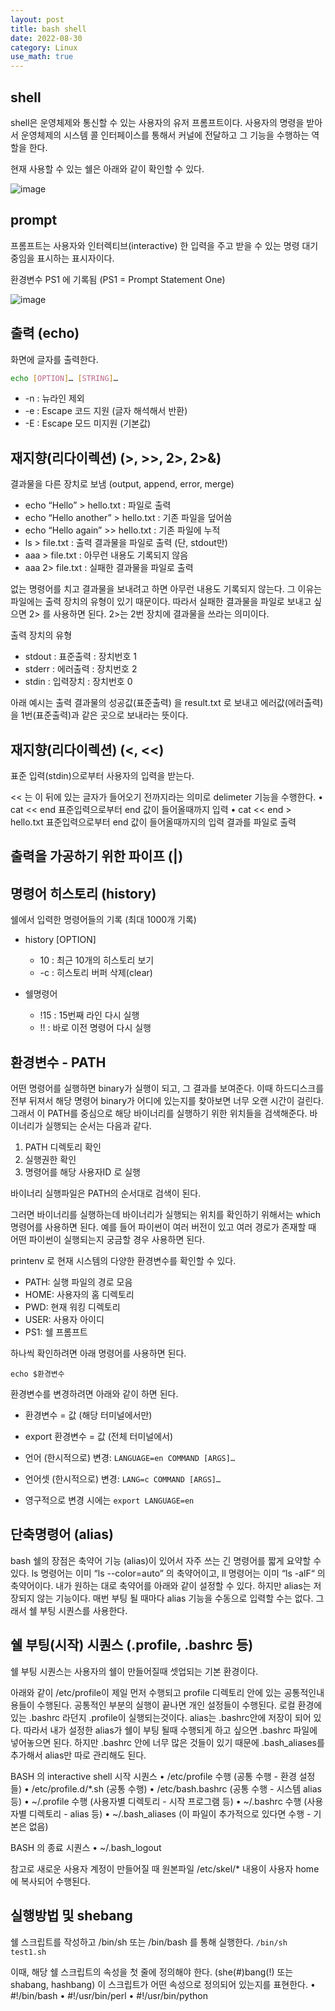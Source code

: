 ```yaml
---
layout: post
title: bash shell
date: 2022-08-30
category: Linux
use_math: true
---
```



## shell

shell은 운영체제와 통신할 수 있는 사용자의 유저 프롬프트이다. 사용자의 명령을 받아서 운영체제의 시스템 콜 인터페이스를 통해서 커널에 전달하고 그 기능을 수행하는 역할을 한다. 

현재 사용할 수 있는 쉘은 아래와 같이 확인할 수 있다. 

![image](https://user-images.githubusercontent.com/61526722/187454322-3127f56c-aec8-4539-b2b1-6b4bcbe3f5f5.png)

## prompt

프롬프트는 사용자와 인터렉티브(interactive) 한 입력을 주고 받을 수 있는 명령 대기중임을 표시하는 표시자이다. 

환경변수 PS1 에 기록됨 (PS1 = Prompt Statement One)

![image](https://user-images.githubusercontent.com/61526722/187455300-9a626af1-d93b-4576-b786-8a7abe898180.png)

##  출력 (echo)

화면에 글자를 출력한다. 

```bash
echo [OPTION]… [STRING]…
```

- -n : 뉴라인 제외
- -e : Escape 코드 지원 (글자 해석해서 반환)
- -E : Escape 모드 미지원 (기본값)


## 재지향(리다이렉션) (>, >>, 2>, 2>&)

결과물을 다른 장치로 보냄 (output, append, error, merge)

- echo “Hello” > hello.txt : 파일로 출력
- echo “Hello another” > hello.txt : 기존 파일을 덮어씀
- echo “Hello again” >> hello.txt : 기존 파일에 누적
- ls > file.txt : 출력 결과물을 파일로 출력 (단, stdout만)
- aaa > file.txt : 아무런 내용도 기록되지 않음
- aaa 2> file.txt : 실패한 결과물을 파일로 출력

없는 명령어를 치고 결과물을 보내려고 하면 아무런 내용도 기록되지 않는다. 그 이유는 파일에는 출력 장치의 유형이 있기 때문이다. 따라서 실패한 결과물을 파일로 보내고 싶으면 2> 를 사용하면 된다. 2>는 2번 장치에 결과물을 쓰라는 의미이다. 

출력 장치의 유형
- stdout : 표준출력 : 장치번호 1
- stderr : 에러출력 : 장치번호 2
- stdin : 입력장치 : 장치번호 0


아래 예시는 출력 결과물의 성공값(표준출력) 을 result.txt 로 보내고 에러값(에러출력) 을 1번(표준출력)과 같은 곳으로 보내라는 뜻이다. 


## 재지향(리다이렉션) (<, <<)

표준 입력(stdin)으로부터 사용자의 입력을 받는다. 


<< 는 이 뒤에 있는 글자가 들어오기 전까지라는 의미로 delimeter 기능을 수행한다. 
• cat << end
표준입력으로부터 end 값이 들어올때까지 입력
• cat << end > hello.txt
표준입력으로부터 end 값이 들어올때까지의 입력
결과를 파일로 출력

## 출력을 가공하기 위한 파이프 (|)


## 명령어 히스토리 (history)

쉘에서 입력한 명령어들의 기록 (최대 1000개 기록)

- history [OPTION]
  - 10 : 최근 10개의 히스토리 보기
  - -c : 히스토리 버퍼 삭제(clear)

- 쉘명령어
  - !15 : 15번째 라인 다시 실행
  - !! : 바로 이전 명령어 다시 실행



## 환경변수 - PATH

어떤 명령어를 실행하면 binary가 실행이 되고, 그 결과를 보여준다. 이때 하드디스크를 전부 뒤져서 해당 명령어 binary가 어디에 있는지를 찾아보면 너무 오랜 시간이 걸린다. 그래서 이 PATH를 중심으로 해당 바이너리를 실행하기 위한 위치들을 검색해준다. 바이너리가 실행되는 순서는 다음과 같다. 

1. PATH 디렉토리 확인
2. 실행권한 확인
3. 명령어를 해당 사용자ID 로 실행


바이너리 실행파일은 PATH의 순서대로 검색이 된다. 


그러면 바이너리를 실행하는데 바이너리가 실행되는 위치를 확인하기 위해서는 which 명령어를 사용하면 된다. 예를 들어 파이썬이 여러 버전이 있고 여러 경로가 존재할 때 어떤 파이썬이 실행되는지 궁금할 경우 사용하면 된다. 

printenv 로 현재 시스템의 다양한 환경변수를 확인할 수 있다. 

- PATH: 실행 파일의 경로 모음
- HOME: 사용자의 홈 디렉토리
- PWD: 현재 워킹 디렉토리
- USER: 사용자 아이디
- PS1: 쉘 프롬프트

하나씩 확인하려면 아래 명령어를 사용하면 된다. 

```
echo $환경변수
```

환경변수를 변경하려면 아래와 같이 하면 된다. 

- 환경변수 = 값 (해당 터미널에서만) 
- export 환경변수 = 값 (전체 터미널에서) 




- 언어 (한시적으로) 변경: `LANGUAGE=en COMMAND [ARGS]…`
- 언어셋 (한시적으로) 변경: `LANG=c COMMAND [ARGS]…`
- 영구적으로 변경 시에는 `export LANGUAGE=en`


## 단축명령어 (alias)

bash 쉘의 장점은 축약어 기능 (alias)이 있어서 자주 쓰는 긴 명령어를 짧게 요약할 수 있다. ls 명령어는 이미 “ls --color=auto” 의 축약어이고, ll 명령어는 이미 “ls -alF“ 의 축약어이다. 내가 원하는 대로 축약어를 아래와 같이 설정할 수 있다. 하지만 alias는 저장되지 않는 기능이다. 매번 부팅 될 때마다 alias 기능을 수동으로 입력할 수는 없다. 그래서 쉘 부팅 시퀀스를 사용한다. 


## 쉘 부팅(시작) 시퀀스 (.profile, .bashrc 등)

쉘 부팅 시퀀스는 사용자의 쉘이 만들어질때 셋업되는 기본 환경이다. 

아래와 같이 /etc/profile이 제일 먼저 수행되고 profile 디렉토리 안에 있는 공통적인내용들이 수행된다. 공통적인 부분의 실행이 끝나면 개인 설정들이 수행된다. 로컬 환경에 있는 .bashrc 라던지 .profile이 실행되는것이다. alias는 .bashrc안에 저장이 되어 있다. 따라서 내가 설정한 alias가 쉘이 부팅 될때 수행되게 하고 싶으면 .bashrc 파일에 넣어놓으면 된다. 하지만 .bashrc 안에 너무 많은 것들이 있기 때문에 .bash_aliases를 추가해서 alias만 따로 관리해도 된다. 

BASH 의 interactive shell 시작 시퀀스
• /etc/profile 수행 (공통 수행 - 환경 설정들)
• /etc/profile.d/*.sh (공통 수행)
• /etc/bash.bashrc (공통 수행 - 시스템 alias 등)
• ~/.profile 수행 (사용자별 디렉토리 - 시작 프로그램 등)
• ~/.bashrc 수행 (사용자별 디렉토리 - alias 등) 
• ~/.bash_aliases (이 파일이 추가적으로 있다면 수행 - 기본은 없음)

BASH 의 종료 시퀀스
• ~/.bash_logout


참고로 새로운 사용자 계정이 만들어질 때 원본파일 /etc/skel/* 내용이 사용자 home에 복사되어 수행된다. 


## 실행방법 및 shebang

쉘 스크립트를 작성하고 /bin/sh 또는 /bin/bash 를 통해 실행한다. `/bin/sh test1.sh`

이때, 해당 쉘 스크립트의 속성을 첫 줄에 정의해야 한다. (she(#)bang(!) 또는 shabang, hashbang) 이 스크립트가 어떤 속성으로 정의되어 있는지를 표현한다. 
• #!/bin/bash
• #!/usr/bin/perl
• #!/usr/bin/python
